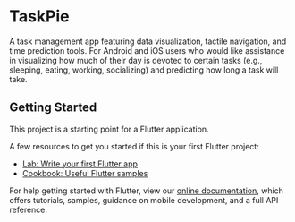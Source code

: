 # TaskPie

A task management app featuring data visualization, tactile navigation, and time prediction tools. For Android and iOS users who would like assistance in visualizing how much of their day is devoted to certain tasks (e.g., sleeping, eating, working, socializing) and predicting how long a task will take. 

## Getting Started

This project is a starting point for a Flutter application.

A few resources to get you started if this is your first Flutter project:

- [Lab: Write your first Flutter app](https://flutter.dev/docs/get-started/codelab)
- [Cookbook: Useful Flutter samples](https://flutter.dev/docs/cookbook)

For help getting started with Flutter, view our
[online documentation](https://flutter.dev/docs), which offers tutorials,
samples, guidance on mobile development, and a full API reference.

